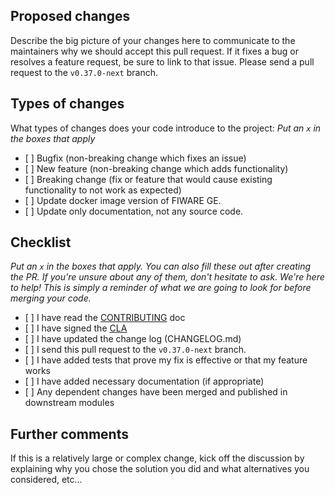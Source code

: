 ## Proposed changes

Describe the big picture of your changes here to communicate to the maintainers why we should accept this pull request.
If it fixes a bug or resolves a feature request, be sure to link to that issue. Please send a pull request to
the `v0.37.0-next` branch.

## Types of changes

What types of changes does your code introduce to the project: _Put an `x` in the boxes that apply_

-   \[ \] Bugfix (non-breaking change which fixes an issue)
-   \[ \] New feature (non-breaking change which adds functionality)
-   \[ \] Breaking change (fix or feature that would cause existing functionality to not work as expected)
-   \[ \] Update docker image version of FIWARE GE.
-   \[ \] Update only documentation, not any source code.

## Checklist

_Put an `x` in the boxes that apply. You can also fill these out after creating the PR. If you're unsure about any of
them, don't hesitate to ask. We're here to help! This is simply a reminder of what we are going to look for before
merging your code._

-   \[ \] I have read the [CONTRIBUTING](https://github.com/lets-fiware/FIWARE-Big-Bang/blob/main/CONTRIBUTING.md) doc
-   \[ \] I have signed the [CLA](https://github.com/lets-fiware/FIWARE-Big-Bang/blob/main/FIWARE-Big-Bang-individual-cla.pdf)
-   \[ \] I have updated the change log (CHANGELOG.md)
-   \[ \] I send this pull request to the `v0.37.0-next` branch.
-   \[ \] I have added tests that prove my fix is effective or that my feature works
-   \[ \] I have added necessary documentation (if appropriate)
-   \[ \] Any dependent changes have been merged and published in downstream modules

## Further comments

If this is a relatively large or complex change, kick off the discussion by explaining why you chose the solution you
did and what alternatives you considered, etc...
